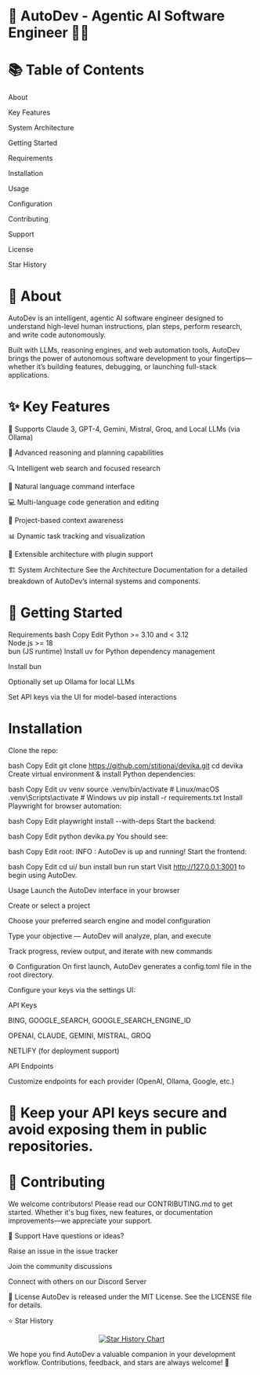 # 🚀 AutoDev - Agentic AI Software Engineer 👩‍💻

# 📚 Table of Contents
About

Key Features

System Architecture

Getting Started

Requirements

Installation

Usage

Configuration

Contributing

Support

License

Star History

# 🧠 About
AutoDev is an intelligent, agentic AI software engineer designed to understand high-level human instructions, plan steps, perform research, and write code autonomously.

Built with LLMs, reasoning engines, and web automation tools, AutoDev brings the power of autonomous software development to your fingertips—whether it’s building features, debugging, or launching full-stack applications.

# ✨ Key Features
🤖 Supports Claude 3, GPT-4, Gemini, Mistral, Groq, and Local LLMs (via Ollama)

🧠 Advanced reasoning and planning capabilities

🔍 Intelligent web search and focused research

💬 Natural language command interface

💻 Multi-language code generation and editing

📂 Project-based context awareness

📊 Dynamic task tracking and visualization

🔌 Extensible architecture with plugin support

🏗️ System Architecture
See the Architecture Documentation for a detailed breakdown of AutoDev’s internal systems and components.

# 🚀 Getting Started
Requirements
bash
Copy
Edit
Python >= 3.10 and < 3.12  
Node.js >= 18  
bun (JS runtime)
Install uv for Python dependency management

Install bun

Optionally set up Ollama for local LLMs

Set API keys via the UI for model-based interactions

# Installation
Clone the repo:

bash
Copy
Edit
git clone https://github.com/stitionai/devika.git
cd devika
Create virtual environment & install Python dependencies:

bash
Copy
Edit
uv venv
source .venv/bin/activate  # Linux/macOS
.venv\Scripts\activate     # Windows
uv pip install -r requirements.txt
Install Playwright for browser automation:

bash
Copy
Edit
playwright install --with-deps
Start the backend:

bash
Copy
Edit
python devika.py
You should see:

bash
Copy
Edit
root: INFO   : AutoDev is up and running!
Start the frontend:

bash
Copy
Edit
cd ui/
bun install
bun run start
Visit http://127.0.0.1:3001 to begin using AutoDev.

Usage
Launch the AutoDev interface in your browser

Create or select a project

Choose your preferred search engine and model configuration

Type your objective — AutoDev will analyze, plan, and execute

Track progress, review output, and iterate with new commands

⚙️ Configuration
On first launch, AutoDev generates a config.toml file in the root directory.

Configure your keys via the settings UI:

API Keys

BING, GOOGLE_SEARCH, GOOGLE_SEARCH_ENGINE_ID

OPENAI, CLAUDE, GEMINI, MISTRAL, GROQ

NETLIFY (for deployment support)

API Endpoints

Customize endpoints for each provider (OpenAI, Ollama, Google, etc.)

# 🔐 Keep your API keys secure and avoid exposing them in public repositories.

# 🤝 Contributing
We welcome contributors! Please read our CONTRIBUTING.md to get started. Whether it's bug fixes, new features, or documentation improvements—we appreciate your support.

🛟 Support
Have questions or ideas?

Raise an issue in the issue tracker

Join the community discussions

Connect with others on our Discord Server

🪪 License
AutoDev is released under the MIT License. See the LICENSE file for details.

⭐ Star History
<p align="center"> <a href="https://star-history.com/#stitionai/devika&Date"> <picture> <source media="(prefers-color-scheme: dark)" srcset="https://api.star-history.com/svg?repos=stitionai/devika&type=Date&theme=dark" /> <source media="(prefers-color-scheme: light)" srcset="https://api.star-history.com/svg?repos=stitionai/devika&type=Date" /> <img alt="Star History Chart" src="https://api.star-history.com/svg?repos=stitionai/devika&type=Date" /> </picture> </a> </p>
We hope you find AutoDev a valuable companion in your development workflow. Contributions, feedback, and stars are always welcome! 💫
